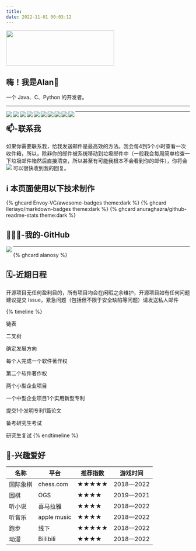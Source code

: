 ```yaml
---
title: 
date: 2022-11-01 00:03:12
---
```

<img src="https://blog-alan.oss-cn-hangzhou.aliyuncs.com/hexo_blog/hello-alan.png" width = "296.23" height = "96" />


## 嗨！我是Alan👋

一个 Java、C、Python 的开发者。

------



 <img align=left src="https://img.shields.io/badge/iOS-000000?style=for-the-badge&logo=ios&logoColor=white"><img align=left src="https://img.shields.io/badge/Linux-FCC624?style=for-the-badge&logo=linux&logoColor=black"><img align=left src="https://img.shields.io/badge/mac%20os-000000?style=for-the-badge&logo=apple&logoColor=white">

 <img align=left src="https://img.shields.io/badge/Python-3776AB?style=for-the-badge&logo=python&logoColor=white"><img align=left src="https://img.shields.io/badge/C-00599C?style=for-the-badge&logo=c&logoColor=white"><img align=left src="https://img.shields.io/badge/Markdown-000000?style=for-the-badge&logo=markdown&logoColor=white"><img align=left src="https://img.shields.io/badge/Java-ED8B00?style=for-the-badge&logo=openjdk&logoColor=white">
 
 <img align=left src="https://img.shields.io/badge/CLion-000000?style=for-the-badge&logo=clion&logoColor=white"><img align=left src="https://img.shields.io/badge/VIM-%2311AB00.svg?&style=for-the-badge&logo=vim&logoColor=white"><img align=left src="https://img.shields.io/badge/Safari-FF1B2D?style=for-the-badge&logo=Safari&logoColor=white">



------



## 📫-联系我
如果你需要联系我，给我发送邮件是最高效的方法。我会每4到5个小时查看一次收件箱，所以，除非你的邮件被系统移动到垃圾邮件中（一般我会每周简单检查一下垃圾邮件箱然后直接清空，所以甚至有可能我根本不会看到你的邮件），你将会可以很快收到我的回复。
<a href="mailto:alanos@aliyun.com">
<img align=left src="https://img.shields.io/badge/Gmail-D14836?style=for-the-badge&logo=gmail&logoColor=white">
</a>

## ℹ️ 本页面使用以下技术制作

{% ghcard Envoy-VC/awesome-badges theme:dark %}
{% ghcard Ileriayo/markdown-badges theme:dark %}
{% ghcard anuraghazra/github-readme-stats theme:dark %}

## 👨🏻‍💻-我的-GitHub

<a target="blank" rel="noopener" href="https://github.com/Alanosy">
 <img align=left src="https://img.shields.io/badge/GitHub-100000?style=for-the-badge&logo=github&logoColor=white">
</a>

------

{% ghcard alanosy %}


## 🗓-近期日程

开源项目无任何盈利目的，所有项目均会在闲暇之余维护，开源项目如有任何问题建议提交 Issue，紧急问题（包括但不限于安全缺陷等问题）请发送私人邮件

{% timeline %}
<!-- node 2022 年 10 月 29 日 -->
链表
<!-- node 2022 年 11 月 1 日 -->
二叉树
<!-- node 2022 年 11 月 2 日 -11月7日 -->
确定发展方向
<!-- node 2022 年 11 月 8 日-1 月 8 日 -->
每个人完成一个软件著作权
<!-- node 2023 年 1 月 9 日-3月9日 -->
第二个软件著作权
<!-- node 2023 年 3 月 10 日-9月1日 -->
两个小型企业项目
<!-- node 2023 年 9 月 2 日-12月2日 -->
一个中型企业项目1个实用新型专利
<!-- node 2023 年 12 月 3 日-2024年6月 -->
提交1个发明专利1篇论文
<!-- node 2024 年 6 月-12月-->
备考研究生考试
<!-- node 2025 年 1 月-5月  -->
研究生复试
{% endtimeline %}

## 🤩-兴趣爱好

| 名称     | 平台        | 推荐指数 | 游戏时间  |
| -------- | ----------- | -------- | --------- |
| 国际象棋 | chess.com   | ★★★★★    | 2018—2022 |
| 围棋     | OGS         | ★★★★     | 2019—2021 |
| 听小说   | 喜马拉雅    | ★★★★     | 2018—2022 |
| 听音乐   | apple music | ★★★★     | 2018—2022 |
| 跑步     | 线下        | ★★★★★    | 2018—2022 |
| 动漫     | Biilibili   | ★★★★     | 2018—2022 |
